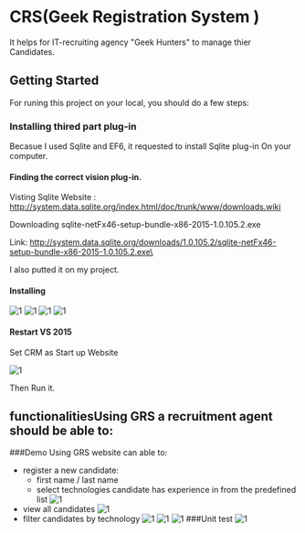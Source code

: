 # CRS(Geek Registration System )
It helps for IT-recruiting agency "Geek Hunters" to manage thier Candidates.

## Getting Started

For runing this project on your local, you should do a few steps:

### Installing thired part plug-in

Becasue I used Sqlite and EF6, it requested to install Sqlite plug-in On your computer.

#### Finding the correct vision plug-in.

Visting Sqlite Website :
http://system.data.sqlite.org/index.html/doc/trunk/www/downloads.wiki  

Downloading sqlite-netFx46-setup-bundle-x86-2015-1.0.105.2.exe

Link: http://system.data.sqlite.org/downloads/1.0.105.2/sqlite-netFx46-setup-bundle-x86-2015-1.0.105.2.exe\

I also putted it on my project.

#### Installing

 ![1](/Images/1.png)
 ![1](/Images/2.png)
 ![1](/Images/3.png)
 ![1](/Images/4.png)

#### Restart VS 2015
Set CRM as Start up Website

 ![1](/Images/10.png)
 
 Then Run it.
 
 ## functionalitiesUsing GRS a recruitment agent should be able to:
 ###Demo
 Using GRS website can able to:
  - register a new candidate:
     - first name / last name
     - select technologies candidate has experience in from the predefined list 
      ![1](/Images/6.png)
  - view all candidates
      ![1](/Images/5.png)
  - filter candidates by technology
       ![1](/Images/7.png)
        ![1](/Images/8.png)
         ![1](/Images/9.png)
  ###Unit test
  ![1](/Images/12.png)



